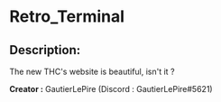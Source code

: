 
# Retro_Terminal
## Description:
The new THC's website is beautiful, isn't it ?

**Creator :**
GautierLePire (Discord : GautierLePire#5621)

